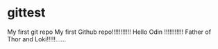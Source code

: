 # gittest
My first git repo
My first Github repo!!!!!!!!!!!
Hello Odin !!!!!!!!!!! Father of Thor and Loki!!!!!......